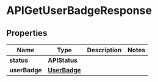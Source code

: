 

# APIGetUserBadgeResponse


## Properties

| Name | Type | Description | Notes |
|------------ | ------------- | ------------- | -------------|
|**status** | **APIStatus** |  |  |
|**userBadge** | [**UserBadge**](UserBadge.md) |  |  |



